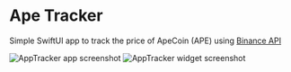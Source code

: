 # Ape Tracker
Simple SwiftUI app to track the price of ApeCoin (APE) using [Binance API](https://binance-docs.github.io/apidocs/spot/en/#symbol-price-ticker)

![AppTracker app screenshot](https://user-images.githubusercontent.com/19838220/159311286-2859f141-2b43-4296-a5dc-784fe43fbc47.png)
![AppTracker widget screenshot](https://user-images.githubusercontent.com/19838220/160283760-fdf5d1f1-ca57-4a3e-acdd-c911951105d1.jpg)
